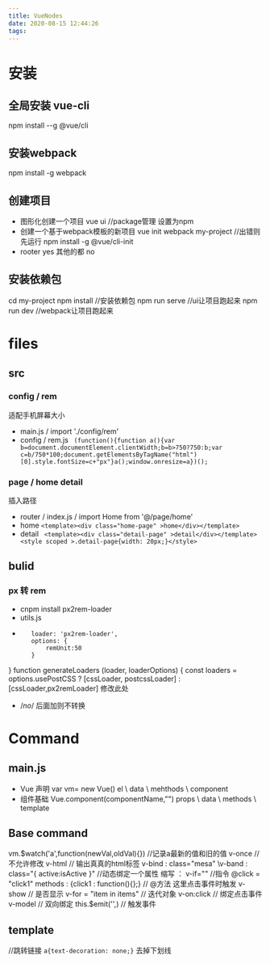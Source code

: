 ```yaml
---
title: VueNodes
date: 2020-08-15 12:44:26
tags:
---
```

# 安装
## 全局安装 vue-cli
npm install --g  @vue/cli
## 安装webpack
npm install -g webpack          
## 创建项目
- 图形化创建一个项目
vue ui    //package管理 设置为npm
- 创建一个基于webpack模板的新项目
vue init webpack my-project     //出错则先运行    npm install -g @vue/cli-init 
 - rooter yes 其他的都 no

## 安装依赖包
cd my-project
npm install     //安装依赖包
npm run serve   //ui让项目跑起来
npm run dev     //webpack让项目跑起来

# files
## src
### config / rem
适配手机屏幕大小
- main.js / import './config/rem'
 - config / rem.js
  ``` (function(){function a(){var b=document.documentElement.clientWidth;b=b>750?750:b;var c=b/750*100;document.getElementsByTagName("html")[0].style.fontSize=c+"px"}a();window.onresize=a})();```

### page / home detail
插入路径
- router / index.js / import Home from '@/page/home'
 - home  ` <template><div class="home-page" >home</div></template> `
 - detail ` <template><div class="detail-page" >detail</div></template><style scoped >.detail-page{width: 20px;}</style>`

## bulid
### px 转 rem
- cnpm install px2rem-loader
- utils.js 
-  ```  var px2remLoader = { 
      loader: 'px2rem-loader',
      options: {
          remUnit:50
      }
  }
  function generateLoaders (loader, loaderOptions) {
    const loaders = options.usePostCSS ? [cssLoader, postcssLoader] : [cssLoader,px2remLoader]      修改此处
- /*no*/ 后面加则不转换 

# Command
## main.js
- Vue 声明
var vm= new Vue()
el \ data \ mehthods \ component
- 组件基础
Vue.component(componentName,"")
props \ data \ methods \ template 


## Base command
vm.$watch('a',function(newVal,oldVal){})        //记录a最新的值和旧的值
v-once      //不允许修改
v-html      // 输出真真的html标签
v-bind : class="mesa" \v-band : class="{ active:isActive }"     //动态绑定一个属性  缩写 ：
v-if=""     //指令
@click = "click1"   methods : {click1 : function(){};}   // @方法 这里点击事件时触发 
v-show      // 是否显示 
v-for = "item in items"     // 迭代对象
v-on:click      // 绑定点击事件
v-model     // 双向绑定
this.$emit('',)     // 触发事件


## template
<router-link to="/detail"></router-link>    //跳转链接
` a{text-decoration: none;} ` 去掉下划线

